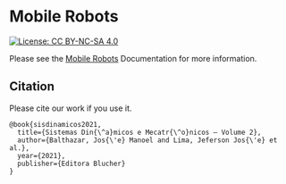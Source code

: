# Mobile Robots

[![License: CC BY-NC-SA 4.0](https://img.shields.io/badge/License-CC%20BY--NC--SA%204.0-lightgrey.svg)](https://creativecommons.org/licenses/by-nc-sa/4.0/)

Please see the [Mobile Robots](https://gitlab.com/cursoseaulas/robotica-movel/-/wikis/home) Documentation for more information.

## Citation
Please cite our work if you use it.

```
@book{sisdinamicos2021,
  title={Sistemas Din{\^a}micos e Mecatr{\^o}nicos – Volume 2},
  author={Balthazar, Jos{\'e} Manoel and Lima, Jeferson Jos{\'e} et al.},
  year={2021},
  publisher={Editora Blucher}
}
```